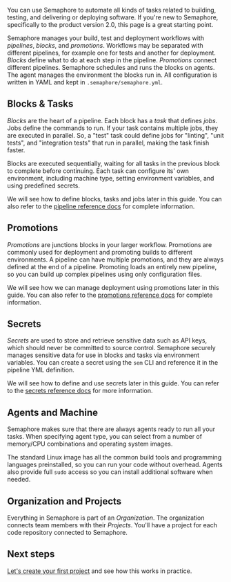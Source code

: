 You can use Semaphore to automate all kinds of tasks related to building,
testing, and delivering or deploying software. If you're new to Semaphore,
specifically to the product version 2.0, this page is a great starting point.

Semaphore manages your build, test and deployment workflows with _pipelines_,
_blocks_, and _promotions_. Workflows may be separated with different
pipelines, for example one for tests and another for deployment. _Blocks_
define what to do at each step in the pipeline. _Promotions_ connect
different pipelines. Semaphore schedules and runs the blocks on
agents. The agent manages the environment the blocks run in. All
configuration is written in YAML and kept in `.semaphore/semaphore.yml`.

## Blocks & Tasks

_Blocks_ are the heart of a pipeline. Each block has a _task_ that
defines _jobs_. Jobs define the commands to run. If your task contains multiple
jobs, they are executed in parallel. So, a "test" task could define jobs
for "linting", "unit tests", and "integration tests" that run in parallel,
making the task finish faster.

Blocks are executed sequentially, waiting for all tasks in the previous block
to complete before continuing. Each task can configure its' own environment,
including machine type, setting environment variables, and using predefined
secrets.

We will see how to define blocks, tasks and jobs later in this guide. You can
also refer to the [pipeline reference docs](https://docs.semaphoreci.com/article/50-pipeline-yaml) for
complete information.

## Promotions

_Promotions_ are junctions blocks in your larger workflow.
Promotions are commonly used for deployment and promoting builds to different
environments. A pipeline can have multiple promotions, and they are always
defined at the end of a pipeline. Promoting loads an entirely new
pipeline, so you can build up complex pipelines using only
configuration files.

We will see how we can manage deployment using promotions later in this guide.
You can also refer to the [promotions reference docs](https://docs.semaphoreci.com/article/50-pipeline-yaml#promotions)
for complete information.

## Secrets

_Secrets_ are used to store and retrieve sensitive data such as API keys,
which should never be committed to source control. Semaphore securely manages
sensitive data for use in blocks and tasks via environment variables.
You can create a secret using the `sem` CLI and reference it in the pipeline
YML definition.

We will see how to define and use secrets later in this guide. You can refer
to the [secrets reference docs](https://docs.semaphoreci.com/article/51-secrets-yaml-reference)
for more information.

## Agents and Machine

Semaphore makes sure that there are always agents ready to run all your tasks.
When specifying agent type, you can select from a number of memory/CPU
combinations and operating system images.

The standard Linux image has all the common build tools and programming
languages preinstalled, so you can run your code without overhead.
Agents also provide full `sudo` access so you can install additional
software when needed.

## Organization and Projects

Everything in Semaphore is part of an _Organization_. The organization
connects team members with their _Projects_. You'll have a project
for each code repository connected to Semaphore.

## Next steps

[Let's create your first project](https://docs.semaphoreci.com/article/63-your-first-project)
and see how this works in practice.
